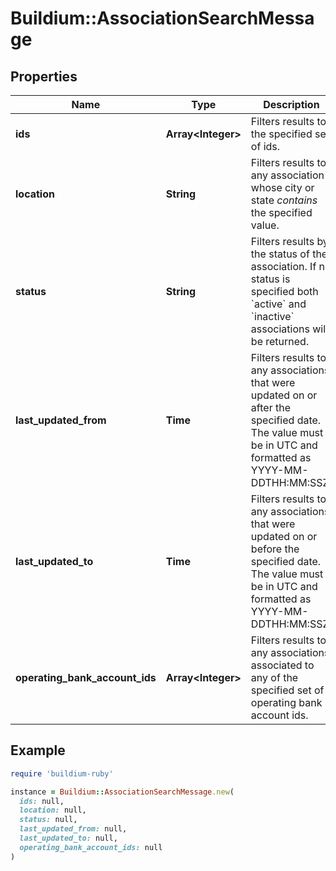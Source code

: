 # Buildium::AssociationSearchMessage

## Properties

| Name | Type | Description | Notes |
| ---- | ---- | ----------- | ----- |
| **ids** | **Array&lt;Integer&gt;** | Filters results to the specified set of ids. | [optional] |
| **location** | **String** | Filters results to any association whose city or state *contains* the specified value. | [optional] |
| **status** | **String** | Filters results by the status of the association. If no status is specified both &#x60;active&#x60; and &#x60;inactive&#x60; associations will be returned. | [optional] |
| **last_updated_from** | **Time** | Filters results to any associations that were updated on or after the specified date. The value must be in UTC and formatted as YYYY-MM-DDTHH:MM:SSZ. | [optional] |
| **last_updated_to** | **Time** | Filters results to any associations that were updated on or before the specified date. The value must be in UTC and formatted as YYYY-MM-DDTHH:MM:SSZ. | [optional] |
| **operating_bank_account_ids** | **Array&lt;Integer&gt;** | Filters results to any associations associated to any of the specified set of operating bank account ids. | [optional] |

## Example

```ruby
require 'buildium-ruby'

instance = Buildium::AssociationSearchMessage.new(
  ids: null,
  location: null,
  status: null,
  last_updated_from: null,
  last_updated_to: null,
  operating_bank_account_ids: null
)
```

